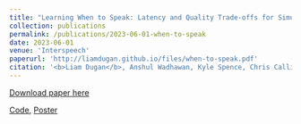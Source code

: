 ```yaml
---
title: "Learning When to Speak: Latency and Quality Trade-offs for Simultaneous Speech-to-Speech Translation with Offline Models"
collection: publications
permalink: /publications/2023-06-01-when-to-speak
date: 2023-06-01
venue: 'Interspeech'
paperurl: 'http://liamdugan.github.io/files/when-to-speak.pdf'
citation: '<b>Liam Dugan</b>, Anshul Wadhawan, Kyle Spence, Chris Callison-Burch, Morgan McGuire, and Victor Zordan'
---
```


[Download paper here](https://www.isca-speech.org/archive/pdfs/interspeech_2023/dugan23_interspeech.pdf)

[Code](https://github.com/liamdugan/speech-to-speech), [Poster](https://docs.google.com/presentation/d/1LmEAAXFUGb5fGTCv5_4X7v4ob0EbhBhJr-CbsW51qdU/edit?usp=sharing)